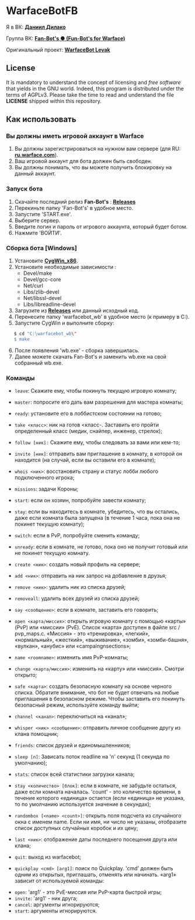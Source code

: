 # WarfaceBotFB
Я в ВК: **[Даниил Дилако][my_vk]**

Группа ВК: **[Fan-Bot's ● (Fun-Bot's for Warface)][group_vk]**

Оригинальный проект: **[WarfaceBot Levak][wbl]**

[my_vk]: https://vk.com/dlako
[group_vk]: https://vk.com/fanbots_wf
[wbl]: https://github.com/Levak/warfacebot
[wf_ru]: https://ru.warface.com/
[cygwin]: https://cygwin.com/install.html
[releases]: https://github.com/Lako-FC/warfacebot_fb/releases/
[releases_fanbots]: https://www.google.com/

## License

It is mandatory to understand the concept of licensing and _free software_
that yields in the GNU world. Indeed, this program is distributed under the
terms of AGPLv3. Please take the time to read and understand the file
**LICENSE** shipped within this repository.

## Как использовать

### Вы должны иметь игровой аккаунт в Warface

1. Вы должны зарегистрироваться на нужном вам сервере (для RU: **[ru.warface.com][wf_ru]**). 
2. Ваш игровой аккаунт для бота должен быть свободен.
3. Вы должны понимать, что вы можете получить блокировку на данный аккаунт.

### Запуск бота
1. Скачайте последний релиз **Fan-Bot's** : **[Releases][releases_fanbots]**
2. Перекиньте папку 'Fan-Bot's' в удобное место.
3. Запустите 'START.exe'.
4. Выберите сервер.
5. Введите логин и пароль от игрового аккаунта, который будет ботом.
6. Нажмите 'ВОЙТИ'.

### Сборка бота [Windows]
1. Установите **[CygWin_x86][cygwin]**.
2. Установите необходимые зависимости :
    - Devel/make
    - Devel/gcc-core
    - Net/curl
    - Libs/zlib-devel
    - Net/libssl-devel
    - Libs/libreadline-devel
3. Загрузите из **[Releases][releases]** или данный исходный код.
4. Перенесите папку 'warfacebot_wb' в удобное место (к примеру в C:\).
5. Запустите CygWin и выполните сборку:
```bash
   $ cd "C:\warfacebot_wb\"
   $ make
```
6. После появления 'wb.exe' - сборка завершилась.
7. Далее можете скачать Fan-Bot's и заменить wb.exe на свой собранный wb.exe.

### Команды
- `leave`: Скажите ему, чтобы покинуть текущую игровую комнату;
- `master`: попросите его дать вам разрешения для мастера комнаты;
- `ready`: установите его в лоббистском состоянии на готово;
- `take <класс>`: ник на готов <класс-. Заставить его пройти определенный класс (медик, снайпер, инженер, стрелок);
- `follow [ник]:` Скажите ему, чтобы следовать за вами или кем-то;
- `invite [ник]`: отправить вам приглашение в комнату, в которой он находится (на случай, если вы оставили его в комнате);
- `whois <ник>`: восстановить страну и статус лобби любого подключенного игрока;
- `missions`: задачи Короны;
- `start`: если он хозяин, попробуйте завести комнату;
- `stay`: если вы находитесь в комнате, убедитесь, что вы остались, даже если комната была запущена (в течение 1 часа, пока она не покинет текущую комнату);
- `switch`: если в PvP, попробуйте сменить команду;
- `unready`: если в комнате, не готово, пока оно не получит готовый или не покинет текущую комнату.

- `create <ник>`: создать новый профиль на сервере;
- `add <ник>`: отправить на ник запрос на добавление в друзья;
- `remove <ник>`: удалить ник из списка друзей;
- `removeall`: удалить всех друзей из списка друзей;
- `say <сообщение>`: если в комнате, заставить его говорить;
- `open <карта/миссия>`: открыть игровую комнату с помощью «карты» (PvP) или «миссии» (PvE). Список «карта» доступен в файле src / pvp_maps.c. «Миссия» - это «тренировка», «легкий», «нормальный», «жесткий», «выживание», «зомби», «зомби-башня», «вулкан», «анубис» или «campaingnsections»;
- `name <roomname>`: изменить имя PvP-комнаты;
- `change <карта/миссия>`: изменить на «карту» или «миссия». Смотри открыто;
- `safe <карта>`: создать безопасную комнату на основе черного списка. Обратите внимание, что бот не будет отвечать на любые приглашения в безопасном режиме. Чтобы заставить его покинуть безопасный режим, используйте команду выйти;
- `channel <канал>`: переключиться на «канал»;
- `whisper <ник> <сообщение>`: отправить личное сообщение другу из клана помощник;
- `friends`: список друзей и единомышленников;
- `sleep [n]`: Зависать поток readline на 'n' секунд (1 секунда по умолчанию);
- `stats`: список всей статистики загрузки канала;
- `stay <количество> [блок]`: если в комнате, не забудьте остаться, даже если комната началась. 'count' - это количество времени, в течение которого «единица» остается (если «единица» не указана, то по умолчанию используется значение в секундах);
- `randombox [<name> <count>]`: открыть поля подсчета из случайного окна с именем name. Если ни имя, ни число не указаны, отобразите список доступных случайных коробок и их цену;
- `last <ник>`: отображение даты последнего посещения друга или клана;
- `quit`: выход из warfacebot;

- `quickplay <cmd> [arg1]`: поиск по Quickplay. 'cmd' должен быть одним из открытых, приглашать, отменять или начинать. «arg1» зависит от используемой команды:
+ `open`: 'arg1' - это PvE-миссия или PvP-карта быстрой игры;
+ `invite`: 'arg1' - ник друга;
+ `cancel`: аргументы игнорируются;
+ `start`: аргументы игнорируются.

